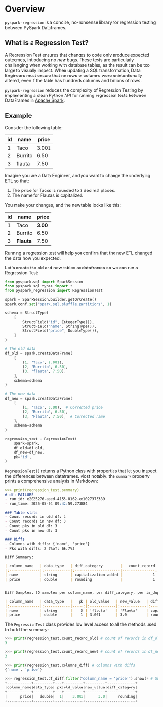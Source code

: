 # Overview

`pyspark-regression` is a concise, no-nonsense library for regression testing between PySpark Dataframes.

## What is a Regression Test?
A [Regression Test](https://en.wikipedia.org/wiki/Regression_testing) ensures that changes to code only produce expected outcomes, introducing no _new_ bugs. These tests are particularly challenging when working with database tables, as the result can be too large to visually inspect. When updating a SQL transformation, Data Engineers must ensure that no rows or columns were unintentionally altered, even if the table has hundreds columns and billions of rows.

`pyspark-regression` reduces the complexity of Regression Testing by implementing a clean Python API for running regression tests between DataFrames in [Apache Spark](https://spark.apache.org/).

## Example
Consider the following table:

| id | name | price |
| - | - | - |
| 1 | Taco | 3.001 |
| 2 | Burrito | 6.50 |
| 3 | flauta | 7.50 |

Imagine you are a Data Engineer, and you want to change the underlying ETL so that:

1. The price for Tacos is rounded to 2 decimal places.
1. The name for Flautas is capitalized.

You make your changes, and the new table looks like this:

| id | name | price |
| - | - | - |
| 1 | Taco | **3.00** |
| 2 | Burrito | 6.50 |
| 3 | **Flauta** | 7.50 |

Running a regression test will help you confirm that the new ETL changed the data how you expected.

Let's create the old and new tables as dataframes so we can run a Regression Test:
```python
from pyspark.sql import SparkSession
from pyspark.sql.types import *
from pyspark_regression import RegressionTest

spark = SparkSession.builder.getOrCreate()
spark.conf.set("spark.sql.shuffle.partitions", 1)

schema = StructType(
    [
        StructField("id", IntegerType()),
        StructField("name", StringType()),
        StructField("price", DoubleType()),
    ]
)

# The old data
df_old = spark.createDataFrame(
    [
        (1, 'Taco', 3.001),
        (2, 'Burrito', 6.50),
        (3, 'flauta', 7.50),
    ],
    schema=schema
)

# The new data
df_new = spark.createDataFrame(
    [
        (1, 'Taco', 3.00),  # Corrected price
        (2, 'Burrito', 6.50),
        (3, 'Flauta', 7.50),  # Corrected name
    ],
    schema=schema
)

regression_test = RegressionTest(
    spark=spark,
    df_old=df_old,
    df_new=df_new,
    pk='id',
)
```


`RegressionTest()` returns a Python class with properties that let you inspect the differences between dataframes. Most notably, the `summary` property prints a comprehensive analysis in Markdown:
```markdown
>>> print(regression_test.summary)
# df: FAILURE
- run_id: e2025276-aeed-4155-8162-ee1027373389
- run_time: 2025-05-04 09:42:59.273084

### Table stats
- Count records in old df: 3
- Count records in new df: 3
- Count pks in old df: 3
- Count pks in new df: 3

### Diffs
- Columns with diffs: {'name', 'price'}
- Pks with diffs: 2 (%oT: 66.7%)

Diff Summary:

| column_name   | data_type   | diff_category        |   count_record |   count_pk | count_pk_%oT   |
|:--------------|:------------|:---------------------|---------------:|-----------:|:---------------|
| name          | string      | capitalization added |              1 |          1 | 33.3%          |
| price         | double      | rounding             |              1 |          1 | 33.3%          |


Diff Samples: (5 samples per column_name, per diff_category, per is_duplicate)

| column_name   | data_type   |   pk | old_value   | new_value   | diff_category        |
|:--------------|:------------|-----:|:------------|:------------|:---------------------|
| name          | string      |    3 | 'flauta'    | 'Flauta'    | capitalization added |
| price         | double      |    1 | 3.001       | 3.0         | rounding             |
```

The `RegressionTest` class provides low level access to all the methods used to build the summary:
```python
>>> print(regression_test.count_record_old) # count of records in df_old
3

>>> print(regression_test.count_record_new) # count of records in df_new
3

>>> print(regression_test.columns_diff) # Columns with diffs
{'name', 'price'}

>>> regression_test.df_diff.filter("column_name = 'price'").show() # Show all diffs for 'price' column
+-----------+---------+---+---------+---------+-------------+
|column_name|data_type| pk|old_value|new_value|diff_category|
+-----------+---------+---+---------+---------+-------------+
|      price|   double|  1|    3.001|      3.0|     rounding|
+-----------+---------+---+---------+---------+-------------+
```

